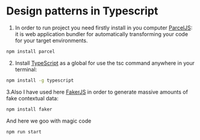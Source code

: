# Design patterns in Typescript

1. In order to run project you need firstly install in you computer [ParcelJS](https://parceljs.org/):<br>
it is web application bundler for automatically transforming your code for your target environments.<br>
```bash
npm install parcel
```

2. Install [TypeScript](https://www.typescriptlang.org/) as a global for use the tsc command anywhere in your terminal:<br>
```bash
npm install -g typescript
```

3.Also I have used here [FakerJS](https://www.npmjs.com/package/faker) in order to generate massive amounts of fake contextual data:<br>
```bash
npm install faker
```

And here we goo with magic code
```bash
npm run start
```
